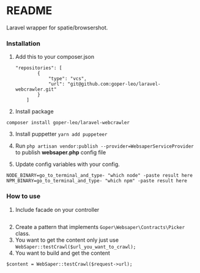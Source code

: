 # README #

Laravel wrapper for spatie/browsershot.

### Installation ###

1. Add this to your composer.json

    ```
    "repositories": [
            {
                "type": "vcs",
                "url": "git@github.com:goper-leo/laravel-webcrawler.git"        
            }
        ]
    ```
2. Install package
```
composer install goper-leo/laravel-webcrawler
```

3. Install puppetter `yarn add puppeteer`

4. Run `php artisan vendor:publish --provider=WebsaperServiceProvider` to publish **websaper.php** config file

5. Update config variables with your config.
```
NODE_BINARY=go_to_terminal_and_type- "which node" -paste result here
NPM_BINARY=go_to_terminal_and_type- "which npm" -paste result here

```

### How to use ###

1. Include facade on your controller
``` use WebSaper;
```
2. Create a pattern that implements `Goper\Websaper\Contracts\Picker` class.
3. You want to get the content only just use `WebSaper::testCrawl($url_you_want_to_crawl);`
4. You want to build and get the content
```
$content = WebSaper::testCrawl($request->url);
```

